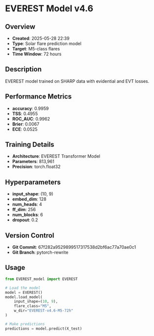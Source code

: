 # EVEREST Model v4.6

## Overview
- **Created**: 2025-05-28 22:39
- **Type**: Solar flare prediction model
- **Target**: M5-class flares
- **Time Window**: 72 hours

## Description
EVEREST model trained on SHARP data with evidential and EVT losses.

## Performance Metrics
- **accuracy**: 0.9959
- **TSS**: 0.4955
- **ROC_AUC**: 0.9962
- **Brier**: 0.0067
- **ECE**: 0.0525


## Training Details
- **Architecture**: EVEREST Transformer Model
- **Parameters**: 813,961
- **Precision**: torch.float32

## Hyperparameters
- **input_shape**: (10, 9)
- **embed_dim**: 128
- **num_heads**: 4
- **ff_dim**: 256
- **num_blocks**: 6
- **dropout**: 0.2

## Version Control
- **Git Commit**: 67f282a9529899517317538d2bf6ac77a70ae0c1
- **Git Branch**: pytorch-rewrite

## Usage
```python
from EVEREST_model import EVEREST

# Load the model
model = EVEREST()
model.load_model(
    input_shape=(10, 9),
    flare_class="M5",
    w_dir="EVEREST-v4.6-M5-72h"
)

# Make predictions
predictions = model.predict(X_test)
```
